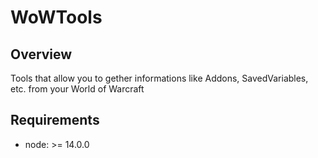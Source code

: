 # WoWTools

## Overview

Tools that allow you to gether informations like Addons, SavedVariables, etc. from your World of Warcraft

## Requirements

- node: >= 14.0.0
